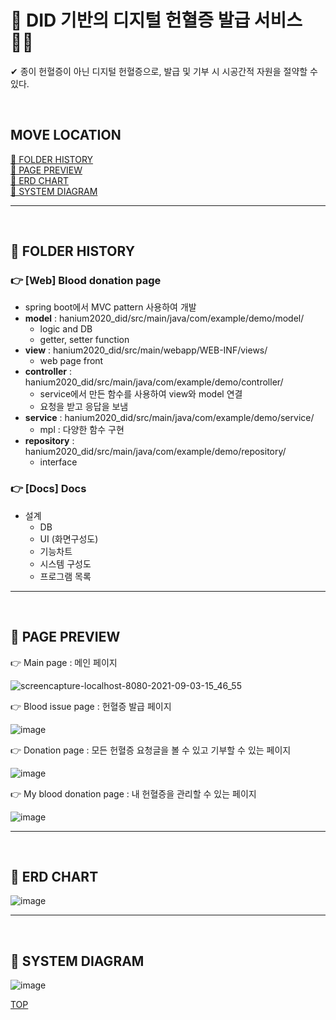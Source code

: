 # 💉 DID 기반의 디지털 헌혈증 발급 서비스 👨‍⚕️ <a name="top"></a>
✔ 종이 헌혈증이 아닌 디지털 헌혈증으로, 발급 및 기부 시 시공간적 자원을 절약할 수 있다.

<br/>

## MOVE LOCATION

<a href="#history">📂 FOLDER HISTORY </a><br/>
<a href="#preview">📸 PAGE PREVIEW </a><br/>
<a href="#erd">📄 ERD CHART </a><br/>
<a href="#system">📄 SYSTEM DIAGRAM </a><br/>

<hr/>
<br/>

## 📂 FOLDER HISTORY <a name="history"></a>
### 👉 [Web] Blood donation page
- spring boot에서 MVC pattern 사용하여 개발
- <b>model</b> : hanium2020_did/src/main/java/com/example/demo/model/
  - logic and DB
  - getter, setter function
- <b>view</b> : hanium2020_did/src/main/webapp/WEB-INF/views/
  - web page front
- <b>controller</b> : hanium2020_did/src/main/java/com/example/demo/controller/
  - service에서 만든 함수를 사용하여 view와 model 연결
  - 요청을 받고 응답을 보냄
- <b>service</b> : hanium2020_did/src/main/java/com/example/demo/service/
  - mpl : 다양한 함수 구현
- <b>repository</b> : hanium2020_did/src/main/java/com/example/demo/repository/
  - interface
  
### 👉 [Docs] Docs
- 설계
  - DB
  - UI (화면구성도)
  - 기능차트
  - 시스템 구성도
  - 프로그램 목록

<hr/>
<br/>

## 📸 PAGE PREVIEW <a name="preview"></a>
👉 Main page
: 메인 페이지

![screencapture-localhost-8080-2021-09-03-15_46_55](https://user-images.githubusercontent.com/63227474/131963946-e8bf4532-7f5f-4323-bbc8-1a6fb465db78.png)

👉 Blood issue page
: 헌혈증 발급 페이지

![image](https://user-images.githubusercontent.com/63227474/131963675-39d7611d-214e-45c0-a25e-99d2730f5d98.png)

👉 Donation page
: 모든 헌혈증 요청글을 볼 수 있고 기부할 수 있는 페이지

![image](https://user-images.githubusercontent.com/63227474/131963720-31e93719-6e0b-4ff5-9856-034dbafd783c.png)

👉 My blood donation page
: 내 헌혈증을 관리할 수 있는 페이지

![image](https://user-images.githubusercontent.com/63227474/131963646-b337f905-c370-4bba-8dfd-84f631c25fd8.png)


<hr/>
<br/>

## 📄 ERD CHART <a name="erd"></a>

![image](https://user-images.githubusercontent.com/63227474/131963795-3f947129-72b9-4cd2-b0da-0ab0832568b8.png)

<hr/>
<br/>

## 📄 SYSTEM DIAGRAM <a name="system"></a>

![image](https://user-images.githubusercontent.com/63227474/131963903-00e38f0a-9c83-42e8-8ee3-68a9769613da.png)

<a href="#top">TOP</a>
